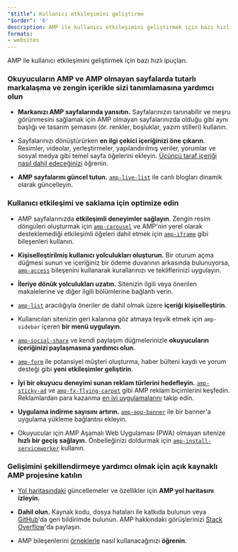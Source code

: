```yaml
---
"$title": Kullanıcı etkileşimini geliştirme
"$order": '6'
description: AMP ile kullanıcı etkileşimini geliştirmek için bazı hızlı ipuçları. Okuyucuların AMP ve AMP olmayan sayfalarda tutarlı markalaşma ve zengin içerikle sizi tanımlamasına yardımcı olun
formats:
- websites
---
```


AMP ile kullanıcı etkileşimini geliştirmek için bazı hızlı ipuçları.

### Okuyucuların AMP ve AMP olmayan sayfalarda tutarlı markalaşma ve zengin içerikle sizi tanımlamasına yardımcı olun

- **Markanızı AMP sayfalarında yansıtın.** Sayfalarınızın tanınabilir ve meşru görünmesini sağlamak için AMP olmayan sayfalarınızda olduğu gibi aynı başlığı ve tasarım şemasını (ör. renkler, boşluklar, yazım stilleri) kullanın.

- Sayfalarınızı dönüştürürken **en ilgi çekici içeriğinizi öne çıkarın**. Resimler, videolar, yerleştirmeler, yapılandırılmış veriler, yorumlar ve sosyal medya gibi temel sayfa öğelerini ekleyin. [Üçüncü taraf içeriği nasıl dahil edeceğinizi](../../../documentation/guides-and-tutorials/develop/media_iframes_3p/third_party_components.md) öğrenin.

- **AMP sayfalarını güncel tutun.** [`amp-live-list`](../../../documentation/components/reference/amp-live-list.md) ile canlı blogları dinamik olarak güncelleyin.

### Kullanıcı etkileşimi ve saklama için optimize edin

- AMP sayfalarınızda **etkileşimli deneyimler sağlayın**. Zengin resim döngüleri oluşturmak için [`amp-carousel`](../../../documentation/components/reference/amp-carousel.md) ve AMP'nin yerel olarak desteklemediği etkileşimli öğeleri dahil etmek için [`amp-iframe`](../../../documentation/components/reference/amp-iframe.md) gibi bileşenleri kullanın.

- **Kişiselleştirilmiş kullanıcı yolculukları oluşturun.** Bir oturum açma düğmesi sunun ve içeriğiniz bir ödeme duvarının arkasında bulunuyorsa, [`amp-access`](../../../documentation/components/reference/amp-access.md) bileşenini kullanarak kurallarınızı ve tekliflerinizi uygulayın.

- **İleriye dönük yolculukları uzatın.** Sitenizin ilgili veya önerilen makalelerine ve diğer ilgili bölümlerine bağlantı verin.

- [`amp-list`](../../../documentation/components/reference/amp-list.md) aracılığıyla öneriler de dahil olmak üzere **içeriği kişiselleştirin**.

- Kullanıcıları sitenizin geri kalanına göz atmaya teşvik etmek için <a><code data-md-type="codespan">amp-sidebar</code></a> içeren **bir menü uygulayın**.

- [`amp-social-share`](../../../documentation/components/reference/amp-social-share.md) ve kendi paylaşım düğmelerinizle **okuyucuların içeriğinizi paylaşmasına yardımcı olun**.

- [`amp-form`](../../../documentation/components/reference/amp-form.md) ile potansiyel müşteri oluşturma, haber bülteni kaydı ve yorum desteği gibi **yeni etkileşimler geliştirin**.

- **İyi bir okuyucu deneyimi sunan reklam türlerini hedefleyin.** [`amp-sticky-ad`](../../../documentation/components/reference/amp-sticky-ad.md) ve [`amp-fx-flying-carpet`](../../../documentation/components/reference/amp-fx-flying-carpet.md) gibi AMP reklam biçimlerini keşfedin. Reklamlardan para kazanma [en iyi uygulamalarını](../../../documentation/guides-and-tutorials/develop/monetization/index.md) takip edin.

- **Uygulama indirme sayısını artırın.** [`amp-app-banner`](../../../documentation/components/reference/amp-app-banner.md) ile bir banner'a uygulama yükleme bağlantısı ekleyin.

- Okuyucular için AMP Aşamalı Web Uygulaması (PWA) olmayan sitenize **hızlı bir geçiş sağlayın.** Önbelleğinizi doldurmak için [`amp-install-serviceworker`](../../../documentation/components/reference/amp-install-serviceworker.md) kullanın.

### Gelişimini şekillendirmeye yardımcı olmak için açık kaynaklı AMP projesine katılın

- [Yol haritasındaki](../../../community/roadmap.html) güncellemeler ve özellikler için **AMP yol haritasını izleyin.**

- **Dahil olun.** Kaynak kodu, dosya hataları ile katkıda bulunun veya [GitHub](https://github.com/ampproject/amphtml/blob/master/CONTRIBUTING.md)'da geri bildirimde bulunun. AMP hakkındaki görüşlerinizi [Stack Overflow](https://stackoverflow.com/questions/tagged/amp-html)'da paylaşın.

- AMP bileşenlerini [örneklerle](../../../documentation/examples/index.html) nasıl kullanacağınızı **öğrenin.**
